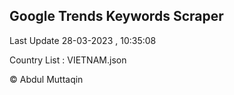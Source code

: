 

## Google Trends Keywords Scraper 
 
Last Update 28-03-2023 , 10:35:08

Country List :
VIETNAM.json



© Abdul Muttaqin 
